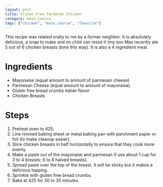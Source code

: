 ```yaml
---
layout: post
title: Gluten Free Parmesan Chicken
category: main_course
tags: ["chicken", "main_course", "favorite"]
---
```

This recipe was related orally to me by a former neighbor.  It is absolutely delicious, a snap to make and no child can resist it (my son Max recently ate 5 out of 6 chicken breasts done this way).  It is also a 4 ingredient meal.

# Ingredients
* Mayonaise (equal amount to amount of parmesan cheese)
* Parmesan Cheese (equal amount to amount of mayonaise)
* Gluten free bread crumbs italian flavor
* Chicken Breasts

# Steps

1.  Preheat oven to 425.
2.  Line rimmed baking sheet or metal baking pan with parchment paper or foil (to make cleanup easier).
3.  Slice chicken breasts in half horizontally to ensure that they cook more evenly.
4.  Make a paste out of the mayonaise and parmesan (I use about 1 cup for 3 to 4 breasts; 6 to 8 halved breasts).
5.  Spread paste over the top of the breast.  It will be sticky but it makes a delicious topping.
6.  Sprinkle with gluten free bread crumbs.
7.  Bake at 425 for 30 to 35 minutes.